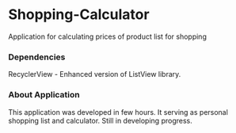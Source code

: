 # Shopping-Calculator
Application for calculating prices of product list for shopping

### Dependencies
RecyclerView - Enhanced version of ListView library.

### About Application
This application was developed in few hours. It serving as personal shopping list and calculator. Still in developing progress.
